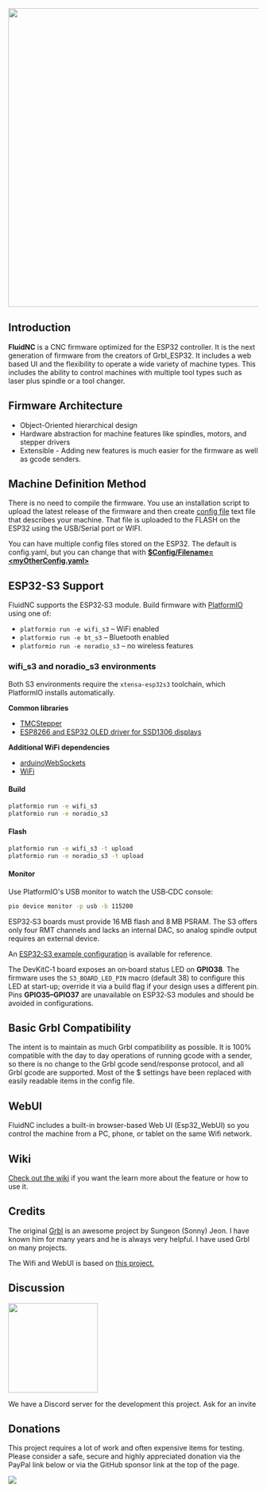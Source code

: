 <img src="https://github.com/bdring/FluidNC/wiki/images/logos/FluidNC.svg" width="600">

## Introduction

**FluidNC** is a CNC firmware optimized for the ESP32 controller. It is the next generation of firmware from the creators of Grbl_ESP32. It includes a web based UI and the flexibility to operate a wide variety of machine types. This includes the ability to control machines with multiple tool types such as laser plus spindle or a tool changer.  

## Firmware Architecture

- Object-Oriented hierarchical design
- Hardware abstraction for machine features like spindles, motors, and stepper drivers
- Extensible - Adding new features is much easier for the firmware as well as gcode senders.

## Machine Definition Method

There is no need to compile the firmware. You use an installation script to upload the latest release of the firmware and then create [config file](http://wiki.fluidnc.com/en/config/overview) text file that describes your machine.  That file is uploaded to the FLASH on the ESP32 using the USB/Serial port or WIFI.

You can have multiple config files stored on the ESP32. The default is config.yaml, but you can change that with [**$Config/Filename=<myOtherConfig.yaml>**](http://wiki.fluidnc.com/en/features/commands_and_settings#config_filename)

## ESP32-S3 Support

FluidNC supports the ESP32‑S3 module. Build firmware with [PlatformIO](https://platformio.org/) using one of:

- `platformio run -e wifi_s3` – WiFi enabled
- `platformio run -e bt_s3` – Bluetooth enabled
- `platformio run -e noradio_s3` – no wireless features

### wifi_s3 and noradio_s3 environments

Both S3 environments require the `xtensa-esp32s3` toolchain, which PlatformIO installs automatically.

**Common libraries**

- [TMCStepper](https://github.com/teemuatlut/TMCStepper)
- [ESP8266 and ESP32 OLED driver for SSD1306 displays](https://github.com/ThingPulse/esp8266-oled-ssd1306)

**Additional WiFi dependencies**

- [arduinoWebSockets](https://github.com/MitchBradley/arduinoWebSockets)
- [WiFi](https://github.com/MitchBradley/WiFi)

#### Build

```bash
platformio run -e wifi_s3
platformio run -e noradio_s3
```

#### Flash

```bash
platformio run -e wifi_s3 -t upload
platformio run -e noradio_s3 -t upload
```

#### Monitor

Use PlatformIO's USB monitor to watch the USB‑CDC console:

```bash
pio device monitor -p usb -b 115200
```

ESP32‑S3 boards must provide 16 MB flash and 8 MB PSRAM. The S3 offers only four RMT channels and lacks an internal DAC, so analog spindle output requires an external device.

An [ESP32‑S3 example configuration](https://github.com/bdring/fluidnc-config-files/blob/main/official/esp32-s3-example.yaml) is available for reference.

The DevKitC‑1 board exposes an on‑board status LED on **GPIO38**. The firmware uses the `S3_BOARD_LED_PIN` macro (default 38) to configure this LED at start-up; override it via a build flag if your design uses a different pin. Pins **GPIO35–GPIO37** are unavailable on ESP32‑S3 modules and should be avoided in configurations.

## Basic Grbl Compatibility

The intent is to maintain as much Grbl compatibility as possible. It is 100% compatible with the day to day operations of running gcode with a sender, so there is no change to the Grbl gcode send/response protocol, and all Grbl gcode are supported. Most of the $ settings have been replaced with easily readable items in the config file.


## WebUI

FluidNC includes a built-in browser-based Web UI (Esp32_WebUI) so you control the machine from a PC, phone, or tablet on the same Wifi network.

## Wiki

[Check out the wiki](http://wiki.fluidnc.com) if you want the learn more about the feature or how to use it.

## Credits

The original [Grbl](https://github.com/gnea/grbl) is an awesome project by Sungeon (Sonny) Jeon. I have known him for many years and he is always very helpful. I have used Grbl on many projects.

The Wifi and WebUI is based on [this project.](https://github.com/luc-github/ESP3D-WEBUI)  

## Discussion

<img src="http://wiki.fluidnc.com/discord-logo_trans.png" width="180">

We have a Discord server for the development this project. Ask for an invite


## Donations

This project requires a lot of work and often expensive items for testing. Please consider a safe, secure and highly appreciated donation via the PayPal link below or via the GitHub sponsor link at the top of the page.

[![](https://www.paypalobjects.com/en_US/i/btn/btn_donateCC_LG.gif)](https://www.paypal.com/donate/?hosted_button_id=8DYLB6ZYYDG7Y)
